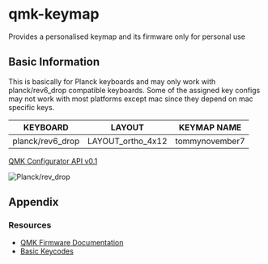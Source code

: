 # qmk-keymap

Provides a personalised keymap and its firmware only for personal use

## Basic Information

This is basically for Planck keyboards and may only work with planck/rev6_drop compatible keyboards.  Some of the assigned key configs may not work with most platforms except mac since they depend on mac specific keys.

| KEYBOARD | LAYOUT | KEYMAP NAME |
| ---------------- | ----------------- | -------------- |
| planck/rev6_drop | LAYOUT_ortho_4x12 | tommynovember7 |

[QMK Configurator API v0.1](https://config.qmk.fm/#/planck/rev6_drop/LAYOUT_ortho_4x12)

![Planck/rev_drop](https://github.com/tommynovember7/qmk-keymap/raw/planck/rev6_drop/IMG_9624.png)

## Appendix

### Resources

- [QMK Firmware Documentation](https://docs.qmk.fm/)
- [Basic Keycodes](https://docs.qmk.fm/#/keycodes)
